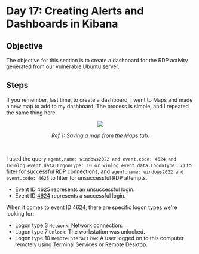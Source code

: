 # Day 17: Creating Alerts and Dashboards in Kibana
## Objective
The objective for this section is to create a dashboard for the RDP activity generated from our vulnerable Ubuntu server.

## Steps
If you remember, last time, to create a dashboard, I went to Maps and made a new map to add to my dashboard. The process is simple, and I repeated the same thing here.

<p align="center"><img src="https://i.imgur.com/5YVrtgN.png"></p>
<p align="center"><i>Ref 1: Saving a map from the Maps tab.</i></p>
<br>

I used the query `agent.name: windows2022 and event.code: 4624 and (winlog.event_data.LogonType: 10 or winlog.event_data.LogonType: 7)` to filter for successful RDP connections, and `agent.name: windows2022 and event.code: 4625` to filter for unsuccessful RDP attempts. 

- Event ID [4625](https://learn.microsoft.com/en-us/previous-versions/windows/it-pro/windows-10/security/threat-protection/auditing/event-4625) represents an unsuccessful login.
- Event ID [4624](https://learn.microsoft.com/en-us/previous-versions/windows/it-pro/windows-10/security/threat-protection/auditing/event-4624) represents a successful login.

When it comes to event ID 4624, there are specific logon types we're looking for:

- Logon type 3 `Network`: Network connection.
- Logon type 7 `Unlock`: The workstation was unlocked.
- Logon type 10 `RemoteInteractive`: A user logged on to this computer remotely using Terminal Services or Remote Desktop.
